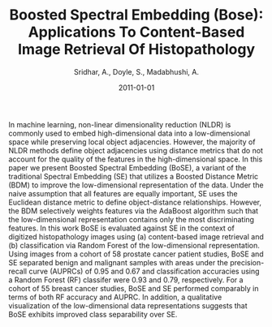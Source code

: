 ﻿---
title: "Boosted Spectral Embedding (Bose): Applications To Content-Based Image Retrieval Of Histopathology"
author: Sridhar, A., Doyle, S., Madabhushi, A.
status: Published
type: conference
citation: "Boosted Spectral Embedding (Bose): Applications To Content-Based Image Retrieval Of Histopathology, <em>2011 IEEE International Symposium on Biomedical Imaging (ISBI)</em>, 2011"
comments: no
doi: 10.1109/ISBI.2011.5872779
date: 2011-01-01
publishdate: 2011-01-01
---

In machine learning, non-linear dimensionality reduction (NLDR) is commonly used to embed high-dimensional data into a low-dimensional space while preserving local object adjacencies. However, the majority of NLDR methods define object adjacencies using distance metrics that do not account for the quality of the features in the high-dimensional space. In this paper we present Boosted Spectral Embedding (BoSE), a variant of the traditional Spectral Embedding (SE) that utilizes a Boosted Distance Metric (BDM) to improve the low-dimensional representation of the data. Under the naive assumption that all features are equally important, SE uses the Euclidean distance metric to define object-distance relationships. However, the BDM selectively weights features via the AdaBoost algorithm such that the low-dimensional representation contains only the most discriminating features. In this work BoSE is evaluated against SE in the context of digitized histopathology images using (a) content-based image retrieval and (b) classification via Random Forest of the low-dimensional representation. Using images from a cohort of 58 prostate cancer patient studies, BoSE and SE separated benign and malignant samples with areas under the precision-recall curve (AUPRCs) of 0.95 and 0.67 and classification accuracies using a Random Forest (RF) classifer were 0.93 and 0.79, respectively. For a cohort of 55 breast cancer studies, BoSE and SE performed comparably in terms of both RF accuracy and AUPRC. In addition, a qualitative visualization of the low-dimensional data representations suggests that BoSE exhibits improved class separability over SE.
